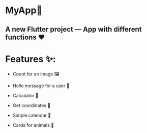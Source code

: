 # MyApp📱
## A new Flutter project — App with different functions ❤️ 

 # Features ✨:

* Count for an image 🖼️

* Hello message for a user 💬

* Calculator 🧮

* Get coordinates 📍

* Simple calendar 📅

* Cards for animals 🐾
